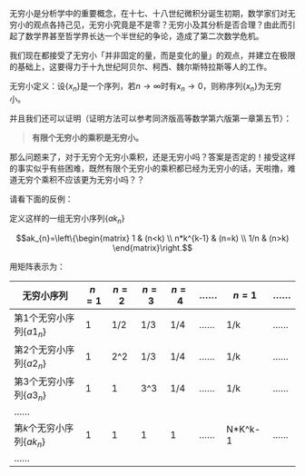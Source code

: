 
无穷小是分析学中的重要概念，在十七、十八世纪微积分诞生初期，数学家们对无穷小的观点各持己见，无穷小究竟是不是零？无穷小及其分析是否合理？由此而引起了数学界甚至哲学界长达一个半世纪的争论，造成了第二次数学危机。

我们现在都接受了无穷小「并非固定的量，而是变化的量」的观点，并建立在极限的基础上，这要得力于十九世纪阿贝尔、柯西、魏尔斯特拉斯等人的工作。

无穷小定义：设{$x_{n}$}是一个序列，若$n→∞$时有$x_{n}→0$，则称序列{$x_{n}$}为无穷小。

并且我们还可以证明（证明方法可以参考同济版高等数学第六版第一章第五节）：

> **有限个无穷小的乘积是无穷小。**

那么问题来了，对于无穷个无穷小乘积，还是无穷小吗？答案是否定的！接受这样的事实似乎有些困难，既然有限个无穷小的乘积都已经为无穷小的话，天啦撸，难道无穷个乘积不应该更为无穷小吗？？

请看下面的反例：

定义这样的一组无穷小序列{$ak_{n}$}

$$ak_{n}=\left\{\begin{matrix} 1 & (n<k) \\ n*k^{k-1} & (n=k) \\ 1/n & (n>k) \end{matrix}\right.$$

用矩阵表示为：

| 无穷小序列                | $n=1$ | $n=2$ | $n=3$ | $n=4$ | ……  | $n=1$   | ……  |
| -------------------- | ----- | ----- | ----- | ----- | --- | ------- | --- |
| 第$1$个无穷小序列{$a1_{n}$} | 1     | 1/2   | 1/3   | 1/4   | ……  | 1/k     | ……  |
| 第$2$个无穷小序列{$a2_{n}$} | 1     | 2^2   | 1/3   | 1/4   | ……  | 1/k     | ……  |
| 第$3$个无穷小序列{$a3_{n}$} | 1     | 1     | 3^3   | 1/4   | ……  | 1/k     | ……  |
| ……                   |       |       |       |       |     |         |     |
| 第$k$个无穷小序列{$ak_{n}$} | 1     | 1     | 1     | 1     | ……  | N*K^k-1 | ……  |
| ……                   |       |       |       |       |     |         |     |
